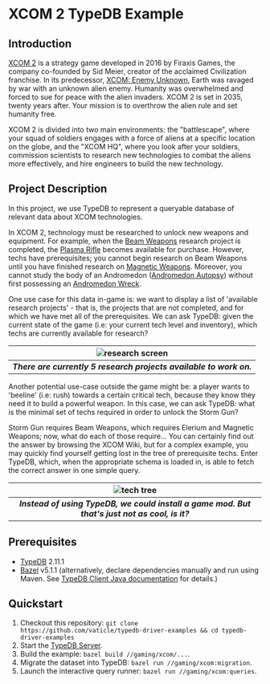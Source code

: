 # XCOM 2 TypeDB Example

## Introduction

[XCOM 2](https://en.wikipedia.org/wiki/XCOM_2) is a strategy game developed in 2016 by Firaxis Games, the company
co-founded by Sid Meier, creator of the acclaimed Civilization franchise. In its predecessor,
[XCOM: Enemy Unknown](https://en.wikipedia.org/wiki/XCOM:_Enemy_Unknown), Earth was ravaged by war with an unknown
alien enemy. Humanity was overwhelmed and forced to sue for peace with the alien invaders. XCOM 2 is set in 2035,
twenty years after. Your mission is to overthrow the alien rule and set humanity free.

XCOM 2 is divided into two main environments: the "battlescape", where your squad of soldiers engages with a force of
aliens at a specific location on the globe, and the "XCOM HQ", where you look after your soldiers, commission scientists
to research new technologies to combat the aliens more effectively, and hire engineers to build the new technology.

## Project Description

In this project, we use TypeDB to represent a queryable database of relevant data about XCOM technologies.

In XCOM 2, technology must be researched to unlock new weapons and equipment. For example, when the
[Beam Weapons](https://xcom.fandom.com/wiki/Beam_Weapons_(research)) research project is completed, the
[Plasma Rifle](https://xcom.fandom.com/wiki/Plasma_Rifle_(XCOM_2)) becomes available for purchase. However, techs have
prerequisites; you cannot begin research on Beam Weapons until you have finished research on
[Magnetic Weapons](https://xcom.fandom.com/wiki/Magnetic_Weapons). Moreover, you cannot study the body of an Andromedon
([Andromedon Autopsy](https://xcom.fandom.com/wiki/Andromedon_Autopsy)) without first possessing an
[Andromedon Wreck](https://xcom.fandom.com/wiki/Andromedon_Wreck).

One use case for this data in-game is: we want to display a list of 'available research projects' - that is, the
projects that are not completed, and for which we have met all of the prerequisites. We can ask TypeDB: given the
current state of the game (i.e: your current tech level and inventory), which techs are currently available for
research?

| ![research screen](images/xcom2-research-screen.jpg?raw=true) |
|:--:|
| ***There are currently 5 research projects available to work on.*** |

Another potential use-case outside the game might be: a player wants to 'beeline' (i.e: rush) towards a certain critical
tech, because they know they need it to build a powerful weapon. In this case, we can ask TypeDB: what is the minimal
set of techs required in order to unlock the Storm Gun?

Storm Gun requires Beam Weapons, which requires Elerium and Magnetic Weapons; now, what do each of those require...
You can certainly find out the answer by browsing the XCOM Wiki, but for a complex example, you may quickly find
yourself getting lost in the tree of prerequisite techs. Enter TypeDB, which, when the appropriate schema is loaded in,
is able to fetch the correct answer in one simple query.

| ![tech tree](images/tech-tree-mod.jpg?raw=true) |
|:--:|
| ***Instead of using TypeDB, we could install a game mod. But that's just not as cool, is it?*** |

## Prerequisites

* [TypeDB](https://docs.vaticle.com/docs/running-typedb/install-and-run) 2.11.1
* [Bazel](https://bazel.build/install) v5.1.1 (alternatively, declare dependencies manually and run using Maven. See [TypeDB Client Java documentation](http://docs.vaticle.com/docs/client-api/java) for details.)

## Quickstart

1. Checkout this repository: `git clone https://github.com/vaticle/typedb-driver-examples && cd typedb-driver-examples`
2. Start the [TypeDB Server](http://docs.vaticle.com/docs/running-typedb/install-and-run#start-the-typedb-server).
3. Build the example: `bazel build //gaming/xcom/...`.
4. Migrate the dataset into TypeDB: `bazel run //gaming/xcom:migration`.
5. Launch the interactive query runner: `bazel run //gaming/xcom:queries`.
